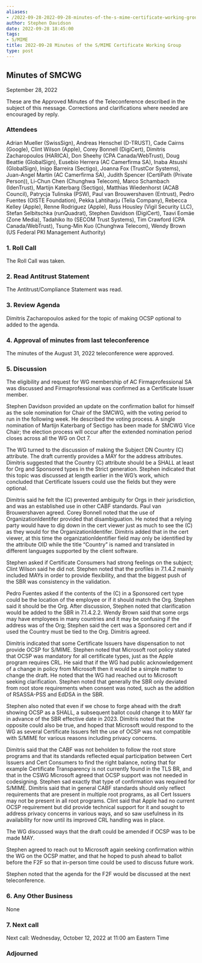 ```yaml
---
aliases:
- /2022-09-28-2022-09-28-minutes-of-the-s-mime-certificate-working-group/
author: Stephen Davidson
date: 2022-09-28 18:45:00
tags:
- S/MIME
title: 2022-09-28 Minutes of the S/MIME Certificate Working Group 
type: post
---
```


## Minutes of SMCWG 

September 28, 2022

These are the Approved Minutes of the Teleconference described in the subject of this message. Corrections and clarifications where needed are encouraged by reply.

### Attendees 

Adrian Mueller (SwissSign), Andreas Henschel (D-TRUST), Cade Cairns (Google), Clint Wilson (Apple), Corey Bonnell (DigiCert), Dimitris Zacharopoulos (HARICA), Don Sheehy (CPA Canada/WebTrust), Doug Beattie (GlobalSign), Eusebio Herrera (AC Camerfirma SA), Inaba Atsushi (GlobalSign), Inigo Barreira (Sectigo), Joanna Fox (TrustCor Systems), Juan-Angel Martin (AC Camerfirma SA), Judith Spencer (CertiPath (Private Person)), Li-Chun Chen (Chunghwa Telecom), Marco Schambach (IdenTrust), Martijn Katerbarg (Sectigo), Matthias Wiedenhorst (ACAB Council), Patrycja Tulinska (PSW), Paul van Brouwershaven (Entrust), Pedro Fuentes (OISTE Foundation), Pekka Lahtiharju (Telia Company), Rebecca Kelley (Apple), Renne Rodriguez (Apple), Russ Housley (Vigil Security LLC), Stefan Selbitschka (runQuadrat), Stephen Davidson (DigiCert), Taavi Eomäe (Zone Media), Tadahiko Ito (SECOM Trust Systems), Tim Crawford (CPA Canada/WebTrust), Tsung-Min Kuo (Chunghwa Telecom), Wendy Brown (US Federal PKI Management Authority)

### 1. Roll Call 

The Roll Call was taken.

### 2. Read Antitrust Statement 

The Antitrust/Compliance Statement was read.

### 3. Review Agenda 

Dimitris Zacharopoulos asked for the topic of making OCSP optional to added to the agenda.

### 4. Approval of minutes from last teleconference 

The minutes of the August 31, 2022 teleconference were approved.

### 5. Discussion 

The eligibility and request for WG membership of AC Firmaprofessional SA was discussed and Firmaprofessional was confirmed as a Certificate Issuer member.

Stephen Davidson provided an update on the confirmation ballot for himself as the sole nomination for Chair of the SMCWG, with the voting period to run in the following week. He described the voting process. A single nomination of Martijn Katerbarg of Sectigo has been made for SMCWG Vice Chair; the election process will occur after the extended nomination period closes across all the WG on Oct 7.

The WG turned to the discussion of making the Subject DN Country (C) attribute. The draft currently provides a MAY for the address attributes. Dimitris suggested that the Country (C) attribute should be a SHALL at least for Org and Sponsored types in the Strict generation. Stephen indicated that this topic was discussed at length earlier in the WG’s work, which concluded that Certificate Issuers could use the fields but they were optional.

Dimitris said he felt the (C) prevented ambiguity for Orgs in their jurisdiction, and was an established use in other CABF standards. Paul van Brouwershaven agreed. Corey Bonnell noted that the use of OrganizationIdentifer provided that disambiguation. He noted that a relying party would have to dig down in the cert viewer just as much to see the (C) as they would for the OrganizationIdentifer. Dimitris added that in the cert viewer, at this time the organizationIdentifier field may only be identified by the attribute OID while the title “Country” is named and translated in different languages supported by the client software.

Stephen asked if Certificate Consumers had strong feelings on the subject; Clint Wilson said he did not. Stephen noted that the profiles in 7.1.4.2 mainly included MAYs in order to provide flexibility, and that the biggest push of the SBR was consistency in the validation.

Pedro Fuentes asked if the contents of the (C) in a Sponsored cert type could be the location of the employee or if it should match the Org. Stephen said it should be the Org. After discussion, Stephen noted that clarification would be added to the SBR in 7.1.4.2.2. Wendy Brown said that some orgs may have employees in many countries and it may be confusing if the address was of the Org; Stephen said the cert was a Sponsored cert and if used the Country must be tied to the Org. Dimitris agreed.

Dimitris indicated that some Certificate Issuers have dispensation to not provide OCSP for S/MIME. Stephen noted that Microsoft root policy stated that OCSP was mandatory for all certificate types, just as the Apple program requires CRL. He said that if the WG had public acknowledgement of a change in policy from Microsoft then it would be a simple matter to change the draft. He noted that the WG had reached out to Microsoft seeking clarification. Stephen noted that generally the SBR only deviated from root store requirements when consent was noted, such as the addition of RSASSA-PSS and EdDSA in the SBR.

Stephen also noted that even if we chose to forge ahead with the draft showing OCSP as a SHALL, a subsequent ballot could change it to MAY far in advance of the SBR effective date in 2023. Dimitris noted that the opposite could also be true, and hoped that Microsoft would respond to the WG as several Certificate Issuers felt the use of OCSP was not compatible with S/MIME for various reasons including privacy concerns.

Dimitris said that the CABF was not beholden to follow the root store programs and that its standards reflected equal participation between Cert Issuers and Cert Consumers to find the right balance, noting that for example Certificate Transparency is not currently found in the TLS BR, and that in the CSWG Microsoft agreed that OCSP support was not needed in codesigning. Stephen sad exactly that type of confirmation was required for S/MIME. Dimitris said that in general CABF standards should only reflect requirements that are present in multiple root programs, as all Cert Issuers may not be present in all root programs. Clint said that Apple had no current OCSP requirement but did provide technical support for it and sought to address privacy concerns in various ways, and so saw usefulness in its availability for now until its improved CRL handling was in place.

The WG discussed ways that the draft could be amended if OCSP was to be made MAY.

Stephen agreed to reach out to Microsoft again seeking confirmation within the WG on the OCSP matter, and that he hoped to push ahead to ballot before the F2F so that in-person time could be used to discuss future work.

Stephen noted that the agenda for the F2F would be discussed at the next teleconference.

### 6. Any Other Business 

None

### 7. Next call 

Next call: Wednesday, October 12, 2022 at 11:00 am Eastern Time

### Adjourned
